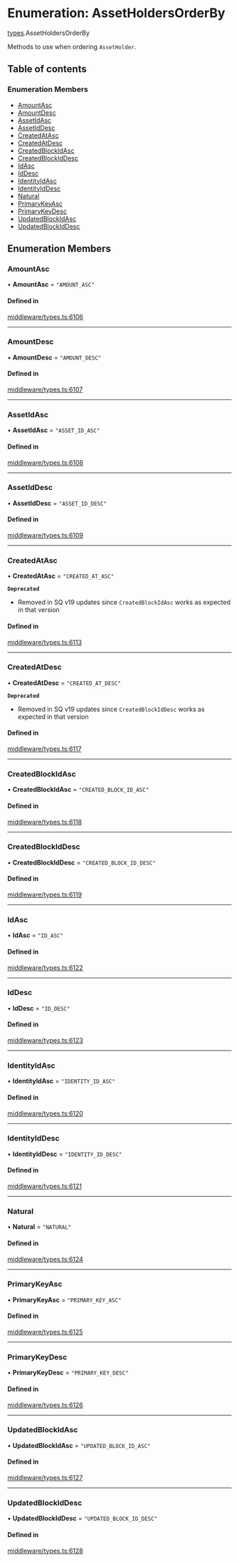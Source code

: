 # Enumeration: AssetHoldersOrderBy

[types](../wiki/types).AssetHoldersOrderBy

Methods to use when ordering `AssetHolder`.

## Table of contents

### Enumeration Members

- [AmountAsc](../wiki/types.AssetHoldersOrderBy#amountasc)
- [AmountDesc](../wiki/types.AssetHoldersOrderBy#amountdesc)
- [AssetIdAsc](../wiki/types.AssetHoldersOrderBy#assetidasc)
- [AssetIdDesc](../wiki/types.AssetHoldersOrderBy#assetiddesc)
- [CreatedAtAsc](../wiki/types.AssetHoldersOrderBy#createdatasc)
- [CreatedAtDesc](../wiki/types.AssetHoldersOrderBy#createdatdesc)
- [CreatedBlockIdAsc](../wiki/types.AssetHoldersOrderBy#createdblockidasc)
- [CreatedBlockIdDesc](../wiki/types.AssetHoldersOrderBy#createdblockiddesc)
- [IdAsc](../wiki/types.AssetHoldersOrderBy#idasc)
- [IdDesc](../wiki/types.AssetHoldersOrderBy#iddesc)
- [IdentityIdAsc](../wiki/types.AssetHoldersOrderBy#identityidasc)
- [IdentityIdDesc](../wiki/types.AssetHoldersOrderBy#identityiddesc)
- [Natural](../wiki/types.AssetHoldersOrderBy#natural)
- [PrimaryKeyAsc](../wiki/types.AssetHoldersOrderBy#primarykeyasc)
- [PrimaryKeyDesc](../wiki/types.AssetHoldersOrderBy#primarykeydesc)
- [UpdatedBlockIdAsc](../wiki/types.AssetHoldersOrderBy#updatedblockidasc)
- [UpdatedBlockIdDesc](../wiki/types.AssetHoldersOrderBy#updatedblockiddesc)

## Enumeration Members

### AmountAsc

• **AmountAsc** = ``"AMOUNT_ASC"``

#### Defined in

[middleware/types.ts:6106](https://github.com/PolymeshAssociation/polymesh-sdk/blob/f8a937f04/src/middleware/types.ts#L6106)

___

### AmountDesc

• **AmountDesc** = ``"AMOUNT_DESC"``

#### Defined in

[middleware/types.ts:6107](https://github.com/PolymeshAssociation/polymesh-sdk/blob/f8a937f04/src/middleware/types.ts#L6107)

___

### AssetIdAsc

• **AssetIdAsc** = ``"ASSET_ID_ASC"``

#### Defined in

[middleware/types.ts:6108](https://github.com/PolymeshAssociation/polymesh-sdk/blob/f8a937f04/src/middleware/types.ts#L6108)

___

### AssetIdDesc

• **AssetIdDesc** = ``"ASSET_ID_DESC"``

#### Defined in

[middleware/types.ts:6109](https://github.com/PolymeshAssociation/polymesh-sdk/blob/f8a937f04/src/middleware/types.ts#L6109)

___

### CreatedAtAsc

• **CreatedAtAsc** = ``"CREATED_AT_ASC"``

**`Deprecated`**

- Removed in SQ v19 updates since `CreatedBlockIdAsc` works as expected in that version

#### Defined in

[middleware/types.ts:6113](https://github.com/PolymeshAssociation/polymesh-sdk/blob/f8a937f04/src/middleware/types.ts#L6113)

___

### CreatedAtDesc

• **CreatedAtDesc** = ``"CREATED_AT_DESC"``

**`Deprecated`**

- Removed in SQ v19 updates since `CreatedBlockIdDesc` works as expected in that version

#### Defined in

[middleware/types.ts:6117](https://github.com/PolymeshAssociation/polymesh-sdk/blob/f8a937f04/src/middleware/types.ts#L6117)

___

### CreatedBlockIdAsc

• **CreatedBlockIdAsc** = ``"CREATED_BLOCK_ID_ASC"``

#### Defined in

[middleware/types.ts:6118](https://github.com/PolymeshAssociation/polymesh-sdk/blob/f8a937f04/src/middleware/types.ts#L6118)

___

### CreatedBlockIdDesc

• **CreatedBlockIdDesc** = ``"CREATED_BLOCK_ID_DESC"``

#### Defined in

[middleware/types.ts:6119](https://github.com/PolymeshAssociation/polymesh-sdk/blob/f8a937f04/src/middleware/types.ts#L6119)

___

### IdAsc

• **IdAsc** = ``"ID_ASC"``

#### Defined in

[middleware/types.ts:6122](https://github.com/PolymeshAssociation/polymesh-sdk/blob/f8a937f04/src/middleware/types.ts#L6122)

___

### IdDesc

• **IdDesc** = ``"ID_DESC"``

#### Defined in

[middleware/types.ts:6123](https://github.com/PolymeshAssociation/polymesh-sdk/blob/f8a937f04/src/middleware/types.ts#L6123)

___

### IdentityIdAsc

• **IdentityIdAsc** = ``"IDENTITY_ID_ASC"``

#### Defined in

[middleware/types.ts:6120](https://github.com/PolymeshAssociation/polymesh-sdk/blob/f8a937f04/src/middleware/types.ts#L6120)

___

### IdentityIdDesc

• **IdentityIdDesc** = ``"IDENTITY_ID_DESC"``

#### Defined in

[middleware/types.ts:6121](https://github.com/PolymeshAssociation/polymesh-sdk/blob/f8a937f04/src/middleware/types.ts#L6121)

___

### Natural

• **Natural** = ``"NATURAL"``

#### Defined in

[middleware/types.ts:6124](https://github.com/PolymeshAssociation/polymesh-sdk/blob/f8a937f04/src/middleware/types.ts#L6124)

___

### PrimaryKeyAsc

• **PrimaryKeyAsc** = ``"PRIMARY_KEY_ASC"``

#### Defined in

[middleware/types.ts:6125](https://github.com/PolymeshAssociation/polymesh-sdk/blob/f8a937f04/src/middleware/types.ts#L6125)

___

### PrimaryKeyDesc

• **PrimaryKeyDesc** = ``"PRIMARY_KEY_DESC"``

#### Defined in

[middleware/types.ts:6126](https://github.com/PolymeshAssociation/polymesh-sdk/blob/f8a937f04/src/middleware/types.ts#L6126)

___

### UpdatedBlockIdAsc

• **UpdatedBlockIdAsc** = ``"UPDATED_BLOCK_ID_ASC"``

#### Defined in

[middleware/types.ts:6127](https://github.com/PolymeshAssociation/polymesh-sdk/blob/f8a937f04/src/middleware/types.ts#L6127)

___

### UpdatedBlockIdDesc

• **UpdatedBlockIdDesc** = ``"UPDATED_BLOCK_ID_DESC"``

#### Defined in

[middleware/types.ts:6128](https://github.com/PolymeshAssociation/polymesh-sdk/blob/f8a937f04/src/middleware/types.ts#L6128)
